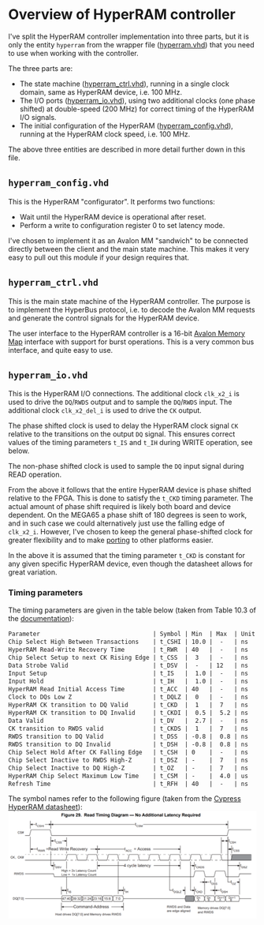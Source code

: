 # Overview of HyperRAM controller

I've split the HyperRAM controller implementation into three parts, but it is
only the entity `hyperram` from the wrapper file ([hyperram.vhd](hyperram.vhd))
that you need to use when working with the controller.

The three parts are:

* The state machine ([hyperram\_ctrl.vhd](hyperram_ctrl.vhd)), running in a
  single clock domain, same as HyperRAM device, i.e. 100 MHz.
* The I/O ports ([hyperram\_io.vhd](hyperram_io.vhd)), using two additional
  clocks (one phase shifted) at double-speed (200 MHz) for correct timing of
  the HyperRAM I/O signals.
* The initial configuration of the HyperRAM
  ([hyperram\_config.vhd](hyperram_config.vhd)), running at the HyperRAM clock
  speed, i.e. 100 MHz.

The above three entities are described in more detail further down in this
file.

## `hyperram_config.vhd`

This is the HyperRAM "configurator".
It performs two functions:

* Wait until the HyperRAM device is operational after reset.
* Perform a write to configuration register 0 to set latency mode.

I've chosen to implement it as an Avalon MM "sandwich" to be connected directly
between the client and the main state machine. This makes it very easy to pull
out this module if your design requires that.

## `hyperram_ctrl.vhd`

This is the main state machine of the HyperRAM controller.
The purpose is to implement the HyperBus protocol, i.e.
to decode the Avalon MM requests and generate the control
signals for the HyperRAM device.

The user interface to the HyperRAM controller is a 16-bit [Avalon Memory
Map](../../doc/Avalon_Interface_Specifications.pdf) interface with support for burst
operations.  This is a very common bus interface, and quite easy to use.

## `hyperram_io.vhd`

This is the HyperRAM I/O connections.  The additional clock `clk_x2_i` is used
to drive the `DQ`/`RWDS` output and to sample the `DQ`/`RWDS` input.  The
additional clock `clk_x2_del_i` is used to drive the `CK` output.

The phase shifted clock is used to delay the HyperRAM clock signal `CK`
relative to the transitions on the output `DQ` signal. This ensures correct
values of the timing parameters `t_IS` and `t_IH` during WRITE operation, see
below.

The non-phase shifted clock is used to sample the `DQ` input signal during READ
operation.

From the above it follows that the entire HyperRAM device is phase shifted
relative to the FPGA. This is done to satisfy the `t_CKD` timing parameter.
The actual amount of phase shift required is likely both board and device
dependent. On the MEGA65 a phase shift of 180 degrees is seen to work, and in
such case we could alternatively just use the falling edge of `clk_x2_i`.
However, I've chosen to keep the general phase-shifted clock for greater
flexibility and to make [porting](../../PORTING.md) to other platforms easier.

In the above it is assumed that the timing parameter `t_CKD` is constant for
any given specific HyperRAM device, even though the datasheet allows for great
variation.

### Timing parameters

The timing parameters are given in the table below (taken from Table 10.3 of the
[documentation](../../doc/66-67WVH8M8ALL-BLL-938852.pdf)):

```
Parameter                                | Symbol | Min  | Max  | Unit
Chip Select High Between Transactions    | t_CSHI | 10.0 |  -   | ns
HyperRAM Read-Write Recovery Time        | t_RWR  | 40   |  -   | ns
Chip Select Setup to next CK Rising Edge | t_CSS  |  3   |  -   | ns
Data Strobe Valid                        | t_DSV  |  -   | 12   | ns
Input Setup                              | t_IS   |  1.0 |  -   | ns
Input Hold                               | t_IH   |  1.0 |  -   | ns
HyperRAM Read Initial Access Time        | t_ACC  | 40   |  -   | ns
Clock to DQs Low Z                       | t_DQLZ |  0   |  -   | ns
HyperRAM CK transition to DQ Valid       | t_CKD  |  1   |  7   | ns
HyperRAM CK transition to DQ Invalid     | t_CKDI |  0.5 |  5.2 | ns
Data Valid                               | t_DV   |  2.7 |  -   | ns
CK transition to RWDS valid              | t_CKDS |  1   |  7   | ns
RWDS transition to DQ Valid              | t_DSS  | -0.8 |  0.8 | ns
RWDS transition to DQ Invalid            | t_DSH  | -0.8 |  0.8 | ns
Chip Select Hold After CK Falling Edge   | t_CSH  | 0    |  -   | ns
Chip Select Inactive to RWDS High-Z      | t_DSZ  | -    |  7   | ns
Chip Select Inactive to DQ High-Z        | t_OZ   | -    |  7   | ns
HyperRAM Chip Select Maximum Low Time    | t_CSM  | -    |  4.0 | us
Refresh Time                             | t_RFH  | 40   |  -   | ns
```

The symbol names refer to the following figure (taken from the [Cypress HyperRAM datasheet](../../doc/s27kl0642.pdf)):
![timing diagram](../../doc/Timing_Diagram.png)



